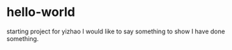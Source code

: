 # hello-world
starting project for yizhao
I would like to say something to show I have done something.
